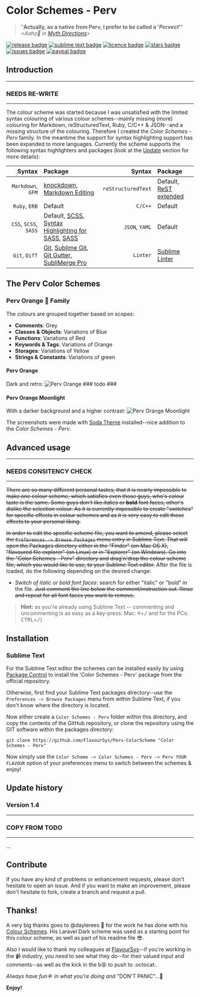 # Color Schemes - Perv #

> "**Actually, as a native from Perv, I prefer to be called a '_Pervect_'**" <_Aahz:japanese_ogre: in [Myth Directions]_>

[![release badge]][release] [![sublime text badge]][sublime-text] [![licence badge]][licence] [![stars badge]][repo] [![issues badge]][issues] [![paypal badge]][paypal]

## Introduction ##

--------------------------
### **NEEDS RE-WRITE** ###
--------------------------

The colour scheme was started because I was unsatisfied with the limited syntax colouring of various colour schemes--mainly missing (more) colouring for Markdown, reStructuredText, Ruby, C/C++ &amp; JSON--and a missing structure of the colouring.  Therefore I created the _Color Schemes - Perv_ family.  In the meantime the support for syntax highlighting support has been expanded to more languages.  Currently the scheme supports the following syntax highlighters and packages (look at the [Update](#update-history) section for more details):

|         Syntax        |                         Package                         |       Syntax       |         Package          |
| --------------------: | :------------------------------------------------------ | -----------------: | :----------------------- |
|     `Markdown`, `GFM` | [knockdown], [Markdown Editing]                         | `reStructuredText` | Default, [ReST extended] |
|         `Ruby`, `ERB` | Default                                                 |            `C/C++` | Default                  |
| `CSS`, `SCSS`, `SASS` | Default, [SCSS], [Syntax Highlighting for SASS], [SASS] |     `JSON`, `YAML` | Default                  |
|         `Git`, `Diff` | [Git], [Sublime Git], [Git Gutter], [SubliMerge Pro]    |           `Linter` | [Sublime Linter]         |

## The Perv Color Schemes

### Perv Orange :tangerine: Family

The colours are grouped together based on scopes:

+ **Comments**: Grey
+ **Classes & Objects**: Variations of Blue
+ **Functions**: Variations of Red
+ **Keywords & Tags**: Variations of Orange
+ **Storages**: Variations of Yellow
+ **Strings & Constants**: Variations of green

#### Perv Orange

Dark and retro:
![Perv Orange] ### todo ###

#### Perv Orange Moonlight

With a darker background and a higher contrast:
![Perv Orange Moonlight]

The screenshots were made with [Soda Theme] installed--nice addition to the _Color Schemes - Perv_.

## Advanced usage

----------------------------------
### **NEEDS CONSITENCY CHECK** ###
----------------------------------

~~There are so many different personal tastes, that it is nearly impossible to make one colour scheme, which satisfies even those guys, who's colour taste is the same.  Some guys don't like _italics_ or **bold** font faces, other's dislike the selection colour.  As it is currently impossible to create "switches" for specific effects in colour schemes and as it is very easy to edit those effects to your personal liking.~~

~~In order to edit the specific scheme file, you want to amend, please select the `Preferences -> Browse Packages` menu entry in Sublime Text.  That will open the Packages directory either in the "Finder" (on Mac OS X), "flavoured file explorer" (on Linux) or in "Explorer" (on Windows).  Go into the "Color Schemes - Perv" directory and drag'n'drop the colour scheme file, which you would like to use, to your Sublime Text editor.~~  After the file is loaded, do the following depending on the desired change:

+ *Switch of italic or bold font faces*: search for either "italic" or "bold" in the file.  ~~Just comment the line below the comment/instruction out.  Rinse and repeat for all font faces you want to remove.~~

> **Hint:** as you're already using Sublime Text -- commenting and uncommenting is as easy as a key-press: Mac: <kbd>&#x2318;</kbd>+<kbd>/</kbd> and for the PCs: <kbd>CTRL</kbd>+<kbd>/</kbd>)

## Installation

### Sublime Text

For the Sublime Text editor the schemes can be installed easily by using [Package Control] to install the 'Color Schemes - Perv' package from the official repository.

Otherwise, first find your Sublime Text packages directory--use the `Preferences -> Browse Packages` menu from within Sublime Text, if you don't know where the directory is located.

Now either create a `Color Schemes - Perv` folder within this directory, and copy the contents of the GitHub repository, or clone the repository using the GIT software within the packages directory:

    git clone https://github.com/FlavourSys/Perv-ColorScheme "Color Schemes - Perv"

Now simply use the `Color Scheme -> Color Schemes - Perv -> Perv YOUR FLAVOUR` option of your preferences menu to switch between the schemes & enjoy!

## Update history

### Version 1.4

--------------------------
### **COPY FROM TODO** ###
--------------------------

...

## Contribute

If you have any kind of problems or enhancement requests, please don't hesitate to open an issue.  And if you want to make an improvement, please don't hesitate to fork, create a branch and request a pull.

## Thanks!

A very big thanks goes to @daylerees :bow: for the work he has done with his [Colour Schemes].  His Laravel Dark scheme was used as a starting point for this colour scheme, as well as part of his readme file :sunglasses:.

Also I would like to thank my colleagues at [FlavourSys]--if you're working in the :video_camera: industry, you _need_ to see what they do--for their valued input and comments--as well as the kick in the b:dizzy_face: to push to :octocat:.

*Always have fun:sunny: in what you're doing and* "DON'T PANIC"...:rocket:

**Enjoy!**

<!-- reference section -->

[Myth Directions]: https://en.wikipedia.org/wiki/Myth_Directions
[release]: https://github.com/FlavourSys/Perv-ColorScheme/releases
[sublime-text]: http://www.sublimetext.com/
[licence]: <LICENSE.txt>
[repo]: https://github.com/FlavourSys/Perv-ColorScheme
[issues]: https://github.com/FlavourSys/Perv-ColorScheme/issues
[paypal]: https://www.paypal.com/###donnot###forget####to####change####this###

[release badge]: https://img.shields.io/github/release/FlavourSys/perv-colorscheme.svg
[sublime text badge]: https://img.shields.io/badge/Sublime%20Text-v2%2C%20v3-green.svg
[licence badge]: https://img.shields.io/badge/license-MIT-blue.svg
[stars badge]: https://img.shields.io/github/stars/FlavourSys/Perv-ColorScheme.svg
[issues badge]: https://img.shields.io/github/issues/FlavourSys/Perv-ColorScheme.svg
[paypal badge]: https://img.shields.io/badge/paypal-donate-ff69b4.svg

[Perv Orange]: https://raw.githubusercontent.com/micck/miccks-packages/master/screenshots/perv/perv-orange.png
[Perv Orange Moonlight]: https://raw.githubusercontent.com/micck/miccks-packages/master/screenshots/perv/perv-orange-moonlight.png

[Soda Theme]: http://buymeasoda.github.io/soda-theme/
[knockdown]: https://packagecontrol.io/packages/knockdown
[Markdown Editing]: https://packagecontrol.io/packages/MarkdownEditing
[ReST extended]: https://github.com/jhaubrich/Jesse-s-Sublime-Mods "abandoned"
[SCSS]: https://packagecontrol.io/packages/SCSS
[Syntax Highlighting for Sass]: https://packagecontrol.io/packages/Syntax%20Highlighting%20for%20Sass
[SASS]: https://packagecontrol.io/packages/Sass
[Git]: https://packagecontrol.io/packages/Git
[Sublime Git]: https://www.sublimegit.net/
[Git Gutter]: https://packagecontrol.io/packages/GitGutter
[SubliMerge Pro]: http://www.sublimerge.com/
[Sublime Linter]: http://www.sublimelinter.com/

[Package Control]: https://packagecontrol.io/installation

[Bracket Highlighter]: https://packagecontrol.io/packages/BracketHighlighter
[Generic Config]: https://packagecontrol.io/packages/Generic%20Config
[Dotfile]: https://packagecontrol.io/packages/Dotfiles%20Syntax%20Highlighting
[nginx]: https://packagecontrol.io/packages/nginx
[BBCode]: https://packagecontrol.io/packages/BBCode%20Syntax
[Scope Hunter]: https://packagecontrol.io/packages/ScopeHunter

[Colour Schemes]: https://github.com/daylerees/colour-schemes
[FlavourSys]: http://www.flavoursys.com

